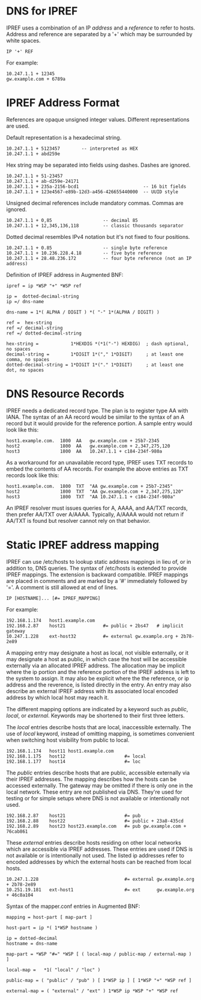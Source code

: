 # DNS for IPREF
IPREF uses a combination of an IP _address_ and a _reference_ to refer to hosts. Address and reference are separated by a '+' which may be surrounded by white spaces.

    IP '+' REF

For example:

    10.247.1.1 + 12345
    gw.example.com + 6789a

# IPREF Address Format

References are opaque unsigned integer values. Different representations are used.

Default representation is a hexadecimal string.

    10.247.1.1 + 5123457        -- interpreted as HEX
    10.247.1.1 + abd259e

Hex string may be separated into fields using dashes. Dashes are ignored.

    10.247.1.1 + 51-23457
    10.247.1.1 + ab-d259e-24171
    10.247.1.1 + 235a-2156-bcd1                        -- 16 bit fields
    10.247.1.1 + 123e4567-e89b-12d3-a456-426655440000  -- UUID style

Unsigned decimal references include mandatory commas. Commas are ignored.

    10.247.1.1 + 0,85                   -- decimal 85
    10.247.1.1 + 12,345,136,118         -- classic thousands separator

Dotted decimal resembles IPv4 notation but it's not fixed to four positions.

    10.247.1.1 + 0.85                   -- single byte reference
    10.247.1.1 + 10.236.228.4.18        -- five byte reference
    10.247.1.1 + 28.48.236.172          -- four byte reference (not an IP address)

Definition of IPREF address in Augmented BNF:

    ipref = ip *WSP "+" *WSP ref

    ip =  dotted-decimal-string
    ip =/ dns-name

    dns-name = 1*( ALPHA / DIGIT ) *( "-" 1*(ALPHA / DIGIT) )

    ref =  hex-string
    ref =/ decimal-string
    ref =/ dotted-decimal-string

    hex-string =            1*HEXDIG *(*1("-") HEXDIG)  ; dash optional, no spaces
    decimal-string =        1*DIGIT 1*("," 1*DIGIT)     ; at least one comma, no spaces
    dotted-decimal-string = 1*DIGIT 1*("." 1*DIGIT)     ; at least one dot, no spaces

# DNS  Resource Records

IPREF needs a dedicated record type. The plan is to register type AA with IANA. The syntax of an AA record would be similar to the syntax of an A record but it would provide for the reference portion. A sample entry would look like this:

    host1.example.com.  1800  AA   gw.example.com + 25b7-2345
    host2               1800  AA   gw.example.com + 2,347,275,120
    host3               1800  AA   10.247.1.1 + c184-234f-980a

As a workaround for an unavailable record type, IPREF uses TXT records to embed the contents of AA records. For example the above entries as TXT records look like this:

    host1.example.com.  1800  TXT  "AA gw.example.com + 25b7-2345"
    host2               1800  TXT  "AA gw.example.com + 2,347,275,120"
    host3               1800  TXT  "AA 10.247.1.1 + c184-234f-980a"

An IPREF resolver must issues queries for A, AAAA, and AA/TXT records, then prefer AA/TXT over A/AAAA. Typically, A/AAAA would not return if AA/TXT is found but resolver cannot rely on that behavior.

# Static IPREF address mapping

IPREF can use /etc/hosts to lookup static address mappings in lieu of, or in addition to, DNS queries. The syntax of /etc/hosts is extended to provide IPREF mappings. The extension is backward compatible. IPREF mappings are placed in comments and are marked by a '#' immediately followed by '='. A comment is still allowed at end of lines.

    IP [HOSTNAME]... [#= IPREF_MAPPING]

For example:

    192.168.1.174   host1.example.com
    192.168.2.87    host21              #= public + 2bs47   # implicit gateway
    10.247.1.228    ext-host32          #= external gw.example.org + 2b78-2e89

A mapping entry may designate a host as local, not visible externally, or it may designate a host as public, in which case the host will be accessible externally via an allocated IPREF address.  The allocation may be implicit where the ip portion and the reference portion of the IPREF address is left to the system to assign. It may also be explicit where the the reference, or ip address and the reverence, is listed directly in the entry. An entry may also describe an external IPREF address with its associated local encoded address by which local host may reach it.

The different mapping options are indicated by a keyword such as _public_, _local_, or _external_. Keywords may be shortened to their first three letters.

The _local_ entries describe hosts that are local, inaccessible externally. The use of _local_ keyword, instead of omitting mapping, is sometimes convenient when switching host visibility from  public to local.

    192.168.1.174   host11 host1.example.com
    192.168.1.175   host12                      #= local
    192.168.1.177   host14                      #= loc

The _public_ entries describe hosts that are public, accessible externally via their IPREF addresses. The mapping describes how the hosts can be accessed externally. The gateway may be omitted if there is only one in the local network. These entry are not published via DNS. They're used for testing or for simple setups where DNS is not available or intentionally not used.

    192.168.2.87    host21                      #= pub
    192.168.2.88    host22                      #= public + 23a8-435cd
    192.168.2.89    host23 host23.example.com   #= pub gw.example.com + 76cab861

These _external_ entries describe hosts residing on other local networks which are accessible via IPREF addresses. These entries are used if DNS is not available or is intentionally not used. The listed ip addresses refer to encoded addresses by which the external hosts can be reached from local hosts.

    10.247.1.228                                #= external gw.example.org + 2b78-2e89
    10.251.19.181   ext-host1                   #= ext      gw.example.org + 46c8a104

Syntax of the mapper.conf entries in Augmented BNF:

    mapping = host-part [ map-part ]

    host-part = ip *( 1*WSP hostname )

    ip = dotted-decimal
    hostname = dns-name

    map-part = *WSP "#=" *WSP [ ( local-map / public-map / external-map ) ]

    local-map =   *1( "local" / "loc" )

    public-map = ( "public" / "pub" ) [ 1*WSP ip ] [ 1*WSP "+" *WSP ref ]

    external-map = ( "external" / "ext" ) 1*WSP ip *WSP "+" *WSP ref
